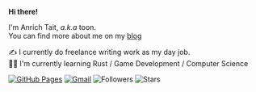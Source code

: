 **Hi there!**  

I'm Anrich Tait, _a.k.a_ toon.  
You can find more about me on my [blog](https://anrichtait.github.io/)  

✍️ I currently do freelance writing work as my day job.  
👨‍💻 I'm currently learning Rust / Game Development / Computer Science  

[![GitHub Pages](https://img.shields.io/badge/-GitHub%20Pages-6495ED?logo=Github)](https://anrichtait.github.io/)
[![Gmail](https://img.shields.io/badge/Gmail-d14836?style=flat&logo=Gmail&logoColor=white)](mailto:anrichjtait@gmail.com)
![Followers](https://img.shields.io/github/followers/anrichtait)
![Stars](https://img.shields.io/github/stars/anrichtait)
